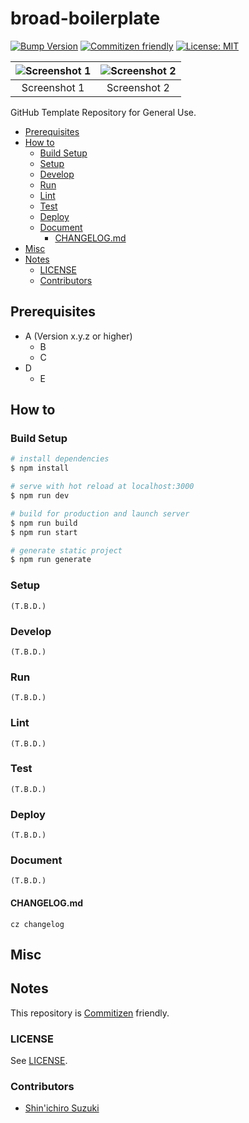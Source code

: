 # broad-boilerplate

[![Bump Version](https://github.com/shin-sforzando/broad-boilerplate/workflows/Bump%20Version/badge.svg)](https://github.com/shin-sforzando/broad-boilerplate/actions?query=workflow:%22Bump+Version%22)
[![Commitizen friendly](https://img.shields.io/badge/commitizen-friendly-brightgreen.svg)](http://commitizen.github.io/cz-cli/)
[![License: MIT](https://img.shields.io/badge/License-MIT-blue.svg)](https://opensource.org/licenses/MIT)

|![Screenshot 1](https://placehold.jp/32/3d4070/ffffff/720x480.png?text=Screenshot%201)|![Screenshot 2](https://placehold.jp/32/703d40/ffffff/720x480.png?text=Screenshot%202)|
|:---:|:---:|
|Screenshot 1|Screenshot 2|

<!-- Synopsis is here! -->
GitHub Template Repository for General Use.

- [Prerequisites](#prerequisites)
- [How to](#how-to)
  - [Build Setup](#build-setup)
  - [Setup](#setup)
  - [Develop](#develop)
  - [Run](#run)
  - [Lint](#lint)
  - [Test](#test)
  - [Deploy](#deploy)
  - [Document](#document)
    - [CHANGELOG.md](#changelogmd)
- [Misc](#misc)
- [Notes](#notes)
  - [LICENSE](#license)
  - [Contributors](#contributors)

## Prerequisites

- A (Version x.y.z or higher)
  - B
  - C
- D
  - E

## How to

### Build Setup

```bash
# install dependencies
$ npm install

# serve with hot reload at localhost:3000
$ npm run dev

# build for production and launch server
$ npm run build
$ npm run start

# generate static project
$ npm run generate
```

### Setup

```shell
(T.B.D.)
```

### Develop

```shell
(T.B.D.)
```

### Run

```shell
(T.B.D.)
```

### Lint

```shell
(T.B.D.)
```

### Test

```shell
(T.B.D.)
```

### Deploy

```shell
(T.B.D.)
```

### Document

```shell
(T.B.D.)
```

#### CHANGELOG.md

```shell
cz changelog
```

## Misc

## Notes

This repository is [Commitizen](https://commitizen.github.io/cz-cli/) friendly.

### LICENSE

See [LICENSE](LICENSE).

### Contributors

- [Shin'ichiro Suzuki](https://github.com/shin-sforzando)
